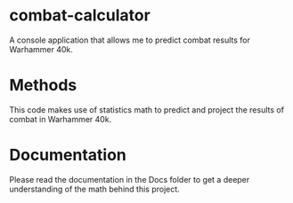 # combat-calculator
A console application that allows me to predict combat results for Warhammer 40k.

# Methods
This code makes use of statistics math to predict and project the results of combat in Warhammer 40k.

# Documentation
Please read the documentation in the Docs folder to get a deeper understanding of the math behind this project.
